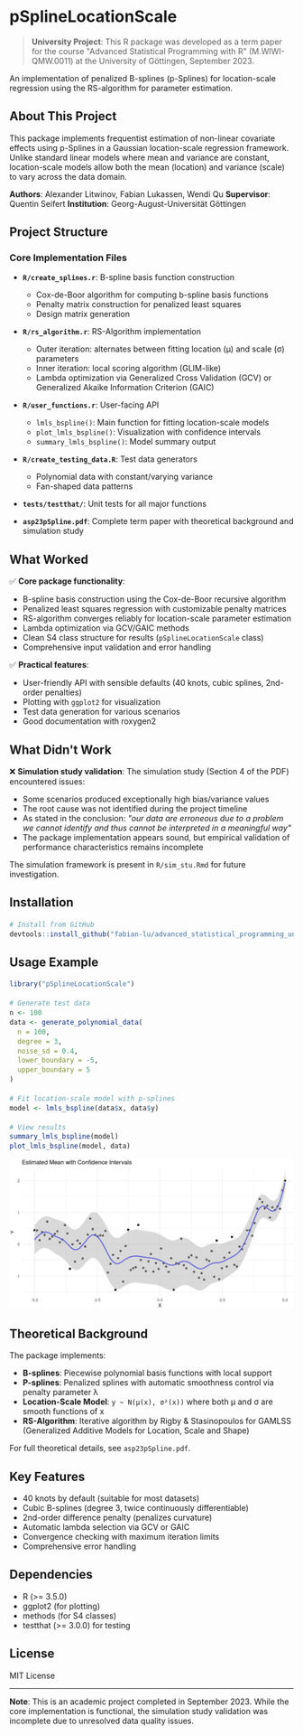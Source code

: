 # pSplineLocationScale

> **University Project**: This R package was developed as a term paper for the course "Advanced Statistical Programming with R" (M.WIWI-QMW.0011) at the University of Göttingen, September 2023.

An implementation of penalized B-splines (p-Splines) for location-scale regression using the RS-algorithm for parameter estimation.

## About This Project

This package implements frequentist estimation of non-linear covariate effects using p-Splines in a Gaussian location-scale regression framework. Unlike standard linear models where mean and variance are constant, location-scale models allow both the mean (location) and variance (scale) to vary across the data domain.

**Authors**: Alexander Litwinov, Fabian Lukassen, Wendi Qu
**Supervisor**: Quentin Seifert
**Institution**: Georg-August-Universität Göttingen

## Project Structure

### Core Implementation Files

- **`R/create_splines.r`**: B-spline basis function construction
  - Cox-de-Boor algorithm for computing b-spline basis functions
  - Penalty matrix construction for penalized least squares
  - Design matrix generation

- **`R/rs_algorithm.r`**: RS-Algorithm implementation
  - Outer iteration: alternates between fitting location (μ) and scale (σ) parameters
  - Inner iteration: local scoring algorithm (GLIM-like)
  - Lambda optimization via Generalized Cross Validation (GCV) or Generalized Akaike Information Criterion (GAIC)

- **`R/user_functions.r`**: User-facing API
  - `lmls_bspline()`: Main function for fitting location-scale models
  - `plot_lmls_bspline()`: Visualization with confidence intervals
  - `summary_lmls_bspline()`: Model summary output

- **`R/create_testing_data.R`**: Test data generators
  - Polynomial data with constant/varying variance
  - Fan-shaped data patterns

- **`tests/testthat/`**: Unit tests for all major functions

- **`asp23pSpline.pdf`**: Complete term paper with theoretical background and simulation study

## What Worked

✅ **Core package functionality**:
- B-spline basis construction using the Cox-de-Boor recursive algorithm
- Penalized least squares regression with customizable penalty matrices
- RS-algorithm converges reliably for location-scale parameter estimation
- Lambda optimization via GCV/GAIC methods
- Clean S4 class structure for results (`pSplineLocationScale` class)
- Comprehensive input validation and error handling

✅ **Practical features**:
- User-friendly API with sensible defaults (40 knots, cubic splines, 2nd-order penalties)
- Plotting with `ggplot2` for visualization
- Test data generation for various scenarios
- Good documentation with roxygen2

## What Didn't Work

❌ **Simulation study validation**:
The simulation study (Section 4 of the PDF) encountered issues:
- Some scenarios produced exceptionally high bias/variance values
- The root cause was not identified during the project timeline
- As stated in the conclusion: *"our data are erroneous due to a problem we cannot identify and thus cannot be interpreted in a meaningful way"*
- The package implementation appears sound, but empirical validation of performance characteristics remains incomplete

The simulation framework is present in `R/sim_stu.Rmd` for future investigation.

## Installation

```r
# Install from GitHub
devtools::install_github("fabian-lu/advanced_statistical_programming_university_course")
```

## Usage Example

```r
library("pSplineLocationScale")

# Generate test data
n <- 100
data <- generate_polynomial_data(
  n = 100,
  degree = 3,
  noise_sd = 0.4,
  lower_boundary = -5,
  upper_boundary = 5
)

# Fit location-scale model with p-splines
model <- lmls_bspline(data$x, data$y)

# View results
summary_lmls_bspline(model)
plot_lmls_bspline(model, data)
```

![Example Output](./man/figures/example.png)

## Theoretical Background

The package implements:
- **B-splines**: Piecewise polynomial basis functions with local support
- **P-splines**: Penalized splines with automatic smoothness control via penalty parameter λ
- **Location-Scale Model**: `y ~ N(μ(x), σ²(x))` where both μ and σ are smooth functions of x
- **RS-Algorithm**: Iterative algorithm by Rigby & Stasinopoulos for GAMLSS (Generalized Additive Models for Location, Scale and Shape)

For full theoretical details, see `asp23pSpline.pdf`.

## Key Features

- 40 knots by default (suitable for most datasets)
- Cubic B-splines (degree 3, twice continuously differentiable)
- 2nd-order difference penalty (penalizes curvature)
- Automatic lambda selection via GCV or GAIC
- Convergence checking with maximum iteration limits
- Comprehensive error handling

## Dependencies

- R (>= 3.5.0)
- ggplot2 (for plotting)
- methods (for S4 classes)
- testthat (>= 3.0.0) for testing

## License

MIT License

---

**Note**: This is an academic project completed in September 2023. While the core implementation is functional, the simulation study validation was incomplete due to unresolved data quality issues.
